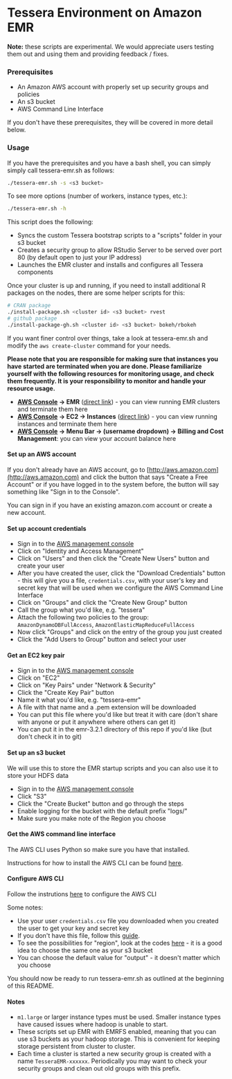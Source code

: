 Tessera Environment on Amazon EMR
=================================

**Note:** these scripts are experimental.  We would appreciate users testing them out and using them and providing feedback / fixes.

### Prerequisites ###

- An Amazon AWS account with properly set up security groups and policies
- An s3 bucket
- AWS Command Line Interface

If you don't have these prerequisites, they will be covered in more detail below.

### Usage ###

If you have the prerequisites and you have a bash shell, you can simply simply call tessera-emr.sh as follows:

```bash
./tessera-emr.sh -s <s3 bucket>
```

To see more options (number of workers, instance types, etc.):

```bash
./tessera-emr.sh -h
```

This script does the following:

- Syncs the custom Tessera bootstrap scripts to a "scripts" folder in your s3 bucket
- Creates a security group to allow RStudio Server to be served over port 80 (by default open to just your IP address)
- Launches the EMR cluster and installs and configures all Tessera components

Once your cluster is up and running, if you need to install additional R packages on the nodes, there are some helper scripts for this:

```bash
# CRAN package
./install-package.sh <cluster id> <s3 bucket> rvest
# github package
./install-package-gh.sh <cluster id> <s3 bucket> bokeh/rbokeh
```

If you want finer control over things, take a look at tessera-emr.sh and modify the `aws create-cluster` command for your needs.

**Please note that you are responsible for making sure that instances you have started are terminated when you are done.  Please familiarize yourself with the following resources for monitoring usage, and check them frequently.  It is your responsibility to monitor and handle your resource usage.**

- **[AWS Console](http://console.aws.amazon.com/) -> EMR** ([direct link](https://console.aws.amazon.com/elasticmapreduce/)) - you can view running EMR clusters and terminate them here
- **[AWS Console](http://console.aws.amazon.com/) -> EC2 -> Instances** ([direct link](https://console.aws.amazon.com/ec2/)) - you can view running instances and terminate them here
- **[AWS Console](http://console.aws.amazon.com/) -> Menu Bar -> (username dropdown) -> Billing and Cost Management**: you can view your account balance here

#### Set up an AWS account ####

If you don't already have an AWS account, go to [http://aws.amazon.com](http://aws.amazon.com) and click the button that says "Create a Free Account" or if you have logged in to the system before, the button will say something like "Sign in to the Console".

You can sign in if you have an existing amazon.com account or create a new account.

#### Set up account credentials ####

- Sign in to the [AWS management console](http://console.aws.amazon.com/)
- Click on "Identity and Access Management"
- Click on "Users" and then click the "Create New Users" button and create your user
- After you have created the user, click the "Download Credentials" button - this will give you a file, `credentials.csv`, with your user's key and secret key that will be used when we configure the AWS Command Line Interface
- Click on "Groups" and click the "Create New Group" button
- Call the group what you'd like, e.g. "tessera"
- Attach the following two policies to the group: `AmazonDynamoDBFullAccess`, `AmazonElasticMapReduceFullAccess`
- Now click "Groups" and click on the entry of the group you just created
- Click the "Add Users to Group" button and select your user

#### Get an EC2 key pair ####

- Sign in to the [AWS management console](http://console.aws.amazon.com/)
- Click on "EC2"
- Click on "Key Pairs" under "Network & Security"
- Click the "Create Key Pair" button
- Name it what you'd like, e.g. "tessera-emr"
- A file with that name and a .pem extension will be downloaded
- You can put this file where you'd like but treat it with care (don't share with anyone or put it anywhere where others can get it)
- You can put it in the emr-3.2.1 directory of this repo if you'd like (but don't check it in to git)

#### Set up an s3 bucket ####

We will use this to store the EMR startup scripts and you can also use it to store your HDFS data

- Sign in to the [AWS management console](http://console.aws.amazon.com/)
- Click "S3"
- Click the "Create Bucket" button and go through the steps
- Enable logging for the bucket with the default prefix "logs/"
- Make sure you make note of the Region you choose

#### Get the AWS command line interface ####

The AWS CLI uses Python so make sure you have that installed.

Instructions for how to install the AWS CLI can be found [here](http://docs.aws.amazon.com/cli/latest/userguide/installing).

#### Configure AWS CLI ####

Follow the instrutions [here](http://docs.aws.amazon.com/cli/latest/userguide/cli-chap-getting-started.html) to configure the AWS CLI

Some notes:

- Use your user `credentials.csv` file you downloaded when you created the user to get your key and secret key
- If you don't have this file, follow this [guide](http://docs.aws.amazon.com/AWSSimpleQueueService/latest/SQSGettingStartedGuide/AWSCredentials.html).
- To see the possibilities for "region", look at the codes [here](http://docs.aws.amazon.com/AWSEC2/latest/UserGuide/using-regions-availability-zones.html) - it is a good idea to choose the same one as your s3 bucket
- You can choose the default value for "output" - it doesn't matter which you choose

You should now be ready to run tessera-emr.sh as outlined at the beginning of this README.

#### Notes ####

- `m1.large` or larger instance types must be used.  Smaller instance types have caused issues where hadoop is unable to start.
- These scripts set up EMR with EMRFS enabled, meaning that you can use s3 buckets as your hadoop storage.  This is convenient for keeping storage persistent from cluster to cluster.
- Each time a cluster is started a new security group is created with a name `TesseraEMR-xxxxxx`.  Periodically you may want to check your security groups and clean out old groups with this prefix.


